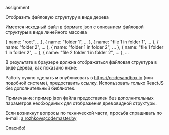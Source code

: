assignment

Отобразить файловую структуру в виде дерева

Имеется исходный файл в формате json c описанием файловой структуры в виде линейного массива

{ name: "root", ...},
{ name: "folder 1", ... },
{ name: "file 1 in folder 1", ... },
{ name: "folder 2", ... },
{ name: "folder 1 in folder 2", ... },
{ name: "file 1 folder 1 in folder 2", ... },
{ name: "file 2 folder 1 in folder 2", ... },
...


В результате в браузере должна отображаться файловая структура в виде дерева, как показано ниже:


Работу нужно сделать и опубликовать в https://codesandbox.io (или подобной системе), предоставить ссылку.
Использовать только ReactJS без дополнительный библиотек.

Примечание: пример json файла предоставлен без дополнительных параметров необходимых для отображения древовидной структуры.

Если возникнут вопросы по технической части, просьба спрашивать по e-mail: a.rozhkov@codemaster.by

Спасибо!
